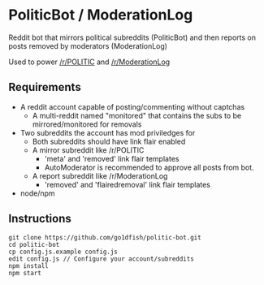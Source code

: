 # PoliticBot / ModerationLog

Reddit bot that mirrors political subreddits (PoliticBot) and then reports on posts removed by moderators (ModerationLog)

Used to power [/r/POLITIC](http://reddit.com/r/POLITIC) and [/r/ModerationLog](http://reddit.com/r/ModerationLog)

## Requirements

 * A reddit account capable of posting/commenting without captchas
   * A multi-reddit named "monitored" that contains the subs to be mirrored/monitored for removals
 * Two subreddits the account has mod priviledges for
   * Both subreddits should have link flair enabled
   * A mirror subreddit like /r/POLITIC
     * 'meta' and 'removed' link flair templates
     * AutoModerator is recommended to approve all posts from bot.
   * A report subreddit like /r/ModerationLog
     * 'removed' and 'flairedremoval' link flair templates
 * node/npm

## Instructions

    git clone https://github.com/go1dfish/politic-bot.git
    cd politic-bot
    cp config.js.example config.js
    edit config.js // Configure your account/subreddits
    npm install
    npm start
